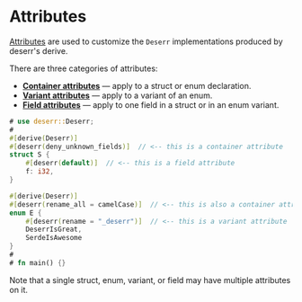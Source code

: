 # Attributes

[Attributes](https://doc.rust-lang.org/reference/attributes.html) are used to customize the `Deserr`
implementations produced by deserr's derive.

There are three categories of attributes:

- [**Container attributes**] — apply to a struct or enum declaration.
- [**Variant attributes**] — apply to a variant of an enum.
- [**Field attributes**] — apply to one field in a struct or in an enum variant.

[**Container attributes**]: container.md
[**Variant attributes**]: variant.md
[**Field attributes**]: field.md

```rust
# use deserr::Deserr;
#
#[derive(Deserr)]
#[deserr(deny_unknown_fields)]  // <-- this is a container attribute
struct S {
    #[deserr(default)]  // <-- this is a field attribute
    f: i32,
}

#[derive(Deserr)]
#[deserr(rename_all = camelCase)]  // <-- this is also a container attribute
enum E {
    #[deserr(rename = "_deserr")]  // <-- this is a variant attribute
    DeserrIsGreat,
    SerdeIsAwesome
}
#
# fn main() {}
```

Note that a single struct, enum, variant, or field may have multiple attributes
on it.
